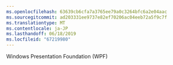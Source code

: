 ```yaml
---
ms.openlocfilehash: 63639cb6cfa7a3765ee79a0c3264bfc6a2e04aac
ms.sourcegitcommit: ad203331ee9737e82ef70206ac04eeb72a5f9c7f
ms.translationtype: MT
ms.contentlocale: ja-JP
ms.lasthandoff: 06/18/2019
ms.locfileid: "67219980"
---
```

Windows Presentation Foundation (WPF)
